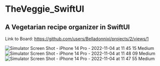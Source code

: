 # TheVeggie_SwiftUI
## A Vegetarian recipe organizer in SwiftUI

Link to Board:
https://github.com/users/Belladonnixi/projects/2/views/1

![Simulator Screen Shot - iPhone 14 Pro - 2022-11-04 at 11 45 15 Medium](https://user-images.githubusercontent.com/99251460/199961172-684fd1df-b4fa-4a08-968c-0a035470f4e6.jpeg)
![Simulator Screen Shot - iPhone 14 Pro - 2022-11-04 at 11 48 09 Medium](https://user-images.githubusercontent.com/99251460/199961186-aa93623c-d904-4421-a7fc-aecd05ed949c.jpeg)
![Simulator Screen Shot - iPhone 14 Pro - 2022-11-04 at 11 47 55 Medium](https://user-images.githubusercontent.com/99251460/199961190-fee2ab63-91fe-4e8f-b15d-97c2ae9ab396.jpeg)
